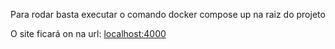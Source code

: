 Para rodar basta executar o comando docker compose up na raiz do projeto

O site ficará on na url: [localhost:4000](http://localhost:4000/)
